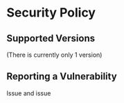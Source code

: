 # Security Policy

## Supported Versions

(There is currently only 1 version)

## Reporting a Vulnerability

Issue and issue
